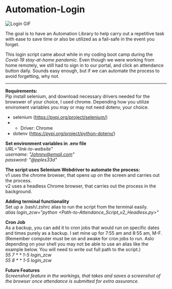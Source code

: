# Automation-Login
![Login GIF](https://media.giphy.com/media/kEhjZr7aMUoVVV3eOt/giphy.gif)  

The goal is to have an Automation Library to help carry out a repetitive task with ease to save time or also be utilized as a fail-safe in the event you forget.

This login script came about while in my coding boot camp during the *Covid-19 stay-at-home pandemic*. Even though we were working from home remotely, we still had to sign in to our portal, and click an attendance button daily. Sounds easy enough, but if we can automate the process to avoid forgetting, why not. 

---
**Requirements:**  
Pip install selenium, and download necessary drivers needed for the browswer of your choice, I used chrome. Depending how you utilize enviroment variables you may or may not need dotenv, your choice.
- selenium (https://pypi.org/project/selenium/)  
-  - Driver: Chrome  
- dotenv (https://pypi.org/project/python-dotenv/)  

**Set environment variables in .env file**  
*URL="link-to-website"*  
*username: "Johnny@email.com"*  
*password: "@pples33d"*  

**The script uses Selenium Webdriver to automate the process:**  
v1 uses the chrome browser, that opens up on the screen and carries out the process.  
v2 uses a headless Chrome browser, that carries out the process in the background.  

**Adding terminal functionality**  
Set up a .bash/.zshrc alias to run the script from the terminal easily.  
*alias login_zcw="python <Path-to-Attendance_Script_v2_Headless.py>"*  

**Cron Job**  
As a backup, you can add it to cron jobs that would run on specific dates and times purely as a backup. I set mine up for 7:55 am and 8:55 am, M-F. (Remember computer must be on and awake for cron jobs to run. Aslo depending on your shell you may not be able to use an alias like the example below. You will need to write out full path to the script.)   
*55 7 * * 1-5 login_zcw*  
*55 8 * * 1-5 login_zcw* 
 
 **Future Features**  
*Screenshot feature in the workings, that takes and saves a screenshot of the browser once attendance is submitted for extra assurance.*